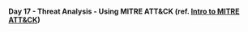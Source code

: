 #### Day 17 - Threat Analysis - Using MITRE ATT&amp;CK (ref. [Intro to MITRE ATT&amp;CK](https://attack.mitre.org/resources/getting-started/))

  

 
